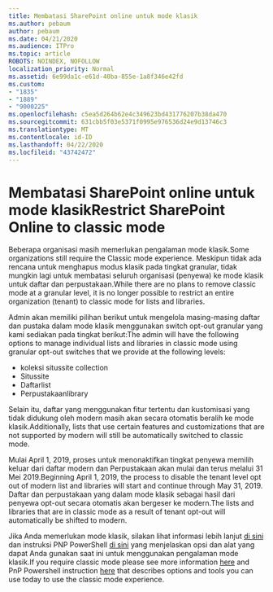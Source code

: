 ```yaml
---
title: Membatasi SharePoint online untuk mode klasik
ms.author: pebaum
author: pebaum
ms.date: 04/21/2020
ms.audience: ITPro
ms.topic: article
ROBOTS: NOINDEX, NOFOLLOW
localization_priority: Normal
ms.assetid: 6e99da1c-e61d-40ba-855e-1a8f346e42fd
ms.custom:
- "1835"
- "1889"
- "9000225"
ms.openlocfilehash: c5ea5d264b62e4c349623bd431776207b38da470
ms.sourcegitcommit: 631cbb5f03e5371f0995e976536d24e9d13746c3
ms.translationtype: MT
ms.contentlocale: id-ID
ms.lasthandoff: 04/22/2020
ms.locfileid: "43742472"
---
```

# <a name="restrict-sharepoint-online-to-classic-mode"></a><span data-ttu-id="940e6-102">Membatasi SharePoint online untuk mode klasik</span><span class="sxs-lookup"><span data-stu-id="940e6-102">Restrict SharePoint Online to classic mode</span></span>

<span data-ttu-id="940e6-103">Beberapa organisasi masih memerlukan pengalaman mode klasik.</span><span class="sxs-lookup"><span data-stu-id="940e6-103">Some organizations still require the Classic mode experience.</span></span> <span data-ttu-id="940e6-104">Meskipun tidak ada rencana untuk menghapus modus klasik pada tingkat granular, tidak mungkin lagi untuk membatasi seluruh organisasi (penyewa) ke mode klasik untuk daftar dan perpustakaan.</span><span class="sxs-lookup"><span data-stu-id="940e6-104">While there are no plans to remove classic mode at a granular level, it is no longer possible to restrict an entire organization (tenant) to classic mode for lists and libraries.</span></span>

<span data-ttu-id="940e6-105">Admin akan memiliki pilihan berikut untuk mengelola masing-masing daftar dan pustaka dalam mode klasik menggunakan switch opt-out granular yang kami sediakan pada tingkat berikut:</span><span class="sxs-lookup"><span data-stu-id="940e6-105">The admin will have the following options to manage individual lists and libraries in classic mode using granular opt-out switches that we provide at the following levels:</span></span>

- <span data-ttu-id="940e6-106">koleksi situs</span><span class="sxs-lookup"><span data-stu-id="940e6-106">site collection</span></span>
- <span data-ttu-id="940e6-107">Situs</span><span class="sxs-lookup"><span data-stu-id="940e6-107">site</span></span>
- <span data-ttu-id="940e6-108">Daftar</span><span class="sxs-lookup"><span data-stu-id="940e6-108">list</span></span>
- <span data-ttu-id="940e6-109">Perpustakaan</span><span class="sxs-lookup"><span data-stu-id="940e6-109">library</span></span>

<span data-ttu-id="940e6-110">Selain itu, daftar yang menggunakan fitur tertentu dan kustomisasi yang tidak didukung oleh modern masih akan secara otomatis beralih ke mode klasik.</span><span class="sxs-lookup"><span data-stu-id="940e6-110">Additionally, lists that use certain features and customizations that are not supported by modern will still be automatically switched to classic mode.</span></span>

<span data-ttu-id="940e6-111">Mulai April 1, 2019, proses untuk menonaktifkan tingkat penyewa memilih keluar dari daftar modern dan Perpustakaan akan mulai dan terus melalui 31 Mei 2019.</span><span class="sxs-lookup"><span data-stu-id="940e6-111">Beginning April 1, 2019, the process to disable the tenant level opt out of modern list and libraries will start and continue through May 31, 2019.</span></span>  <span data-ttu-id="940e6-112">Daftar dan perpustakaan yang dalam mode klasik sebagai hasil dari penyewa opt-out secara otomatis akan bergeser ke modern.</span><span class="sxs-lookup"><span data-stu-id="940e6-112">The lists and libraries that are in classic mode as a result of tenant opt-out will automatically be shifted to modern.</span></span>

<span data-ttu-id="940e6-113">Jika Anda memerlukan mode klasik, silakan lihat informasi lebih lanjut [di sini](https://techcommunity.microsoft.com/t5/Microsoft-SharePoint-Blog/Delivering-SharePoint-modern-experiences/ba-p/315023) dan instruksi PNP PowerShell [di sini](https://docs.microsoft.com/sharepoint/dev/transform/modernize-userinterface-lists-and-libraries-optout) yang menjelaskan opsi dan alat yang dapat Anda gunakan saat ini untuk menggunakan pengalaman mode klasik.</span><span class="sxs-lookup"><span data-stu-id="940e6-113">If you require classic mode please see more information [here](https://techcommunity.microsoft.com/t5/Microsoft-SharePoint-Blog/Delivering-SharePoint-modern-experiences/ba-p/315023) and PnP Powershell instruction [here](https://docs.microsoft.com/sharepoint/dev/transform/modernize-userinterface-lists-and-libraries-optout) that describes options and tools you can use today to use the classic mode experience.</span></span>
